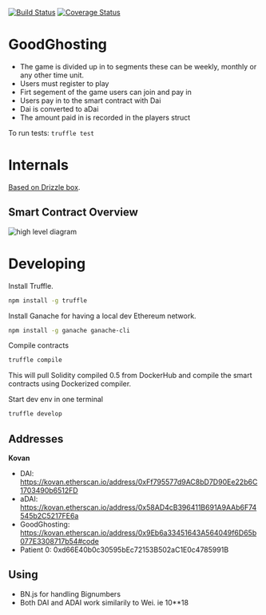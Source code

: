 
[![Build Status](https://travis-ci.org/ngmachado/viral-aave-save-game.svg?branch=master)](https://travis-ci.org/ngmachado/viral-aave-save-game) [![Coverage Status](https://coveralls.io/repos/github/ngmachado/viral-aave-save-game/badge.svg?branch=master)](https://coveralls.io/github/ngmachado/viral-aave-save-game?branch=master)

# GoodGhosting

- The game is divided up in to segments these can be weekly, monthly or any other time unit.
- Users must register to play 
- Firt segement of the game users can join and pay in 
- Users pay in to the smart contract with Dai
- Dai is converted to aDai
- The amount paid in is recorded in the players struct

To run tests:
`truffle test`

# Internals

[Based on Drizzle box](https://www.trufflesuite.com/boxes/drizzle).

## Smart Contract Overview
![high level diagram](https://github.com/Good-Ghosting/goodghosting-smart-contracts/blob/master/smart_contract_overview_11-07-20.png?raw=true)


# Developing

Install Truffle.

```bash
npm install -g truffle
```

Install Ganache for having a local dev Ethereum network.

```bash
npm install -g ganache ganache-cli
```

Compile contracts

```bash
truffle compile
```

This will pull Solidity compiled 0.5 from DockerHub and compile the smart contracts using Dockerized compiler.

Start dev env in one terminal

```bash
truffle develop
```


## Addresses

**Kovan**

* DAI: https://kovan.etherscan.io/address/0xFf795577d9AC8bD7D90Ee22b6C1703490b6512FD
* aDAI: https://kovan.etherscan.io/address/0x58AD4cB396411B691A9AAb6F74545b2C5217FE6a
* GoodGhosting: https://kovan.etherscan.io/address/0x9Eb6a33451643A564049f6D65b077E3308717b54#code
* Patient 0: 0xd66E40b0c30595bEc72153B502aC1E0c4785991B


## Using
* BN.js for handling Bignumbers
* Both DAI and ADAI work similarily to Wei. ie 10**18 
